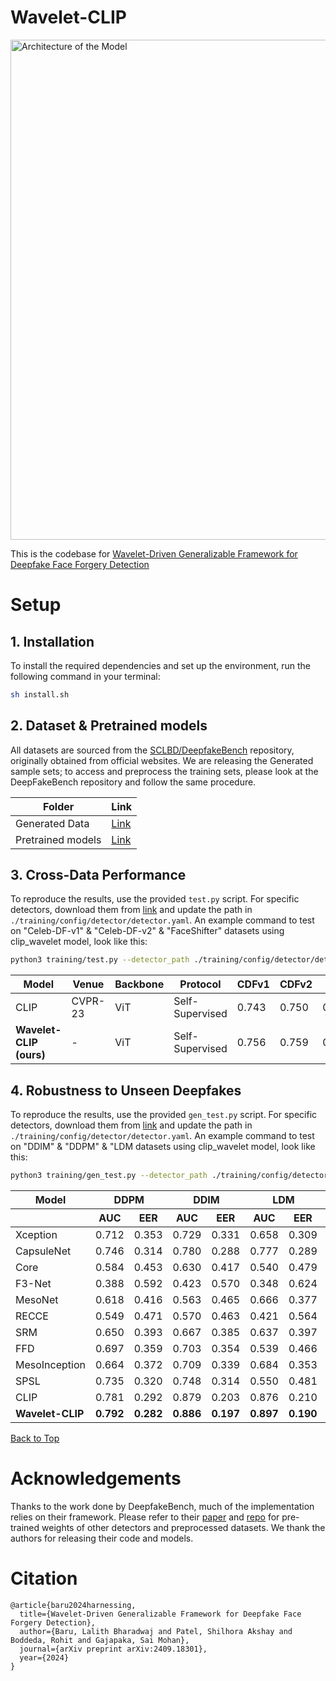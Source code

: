 # Wavelet-CLIP
  <a href="Architechture.jpg" target="_blank">
    <img src="Architechture.jpg" alt="Architecture of the Model" width="800">
  </a>
</p>

This is the codebase for [Wavelet-Driven Generalizable Framework for Deepfake Face Forgery Detection](https://arxiv.org/abs/2409.18301)

# Setup
## 1. Installation
To install the required dependencies and set up the environment, run the following command in your terminal:
```bash
sh install.sh   
```
 ## 2. Dataset & Pretrained models

All datasets are sourced from the [SCLBD/DeepfakeBench](https://github.com/SCLBD/DeepfakeBench) repository, originally obtained from official websites. We are releasing the Generated sample sets; to access and preprocess the training sets, please look at the DeepFakeBench repository and follow the same procedure.

<div align="center">

| Folder  | Link |
|---------------|------|
| Generated Data   | [Link](https://mega.nz/folder/KdElBYaJ#nPuF06k5ma1FCf97ypnD5g)    |
| Pretrained models   | [Link](https://mega.nz/folder/2BMQ0RJK#h_0M09W5GWXKWZvEE7fxOg)  |

</div>


## 3. Cross-Data Performance

To reproduce the results, use the provided `test.py` script. For specific detectors, download them from [link](https://github.com/SCLBD/DeepfakeBench/tree/main/training/detectors) and update the path in `./training/config/detector/detector.yaml`. An example command to test on "Celeb-DF-v1" & "Celeb-DF-v2" & "FaceShifter" datasets using clip_wavelet model, look like this:

```bash
python3 training/test.py --detector_path ./training/config/detector/detector.yaml --test_dataset "Celeb-DF-v1" "Celeb-DF-v2" "FaceShifter" --weights_path ./training/weights/clip_wavelet_best.pth
```
| Model              | Venue      | Backbone         | Protocol         | CDFv1 | CDFv2 | Fsh  | Avg   |
|--------------------|------------|------------------|------------------|-------|-------|------|-------|
| CLIP           | CVPR-23    | ViT          | Self-Supervised  | 0.743 | 0.750 | 0.730| 0.747 |
| **Wavelet-CLIP (ours)** | -      | ViT        | Self-Supervised  | 0.756 | 0.759 | 0.732| 0.749 |

## 4. Robustness to Unseen Deepfakes

To reproduce the results, use the provided `gen_test.py` script. For specific detectors, download them from [link](https://github.com/SCLBD/DeepfakeBench/tree/main/training/detectors) and update the path in `./training/config/detector/detector.yaml`. An example command to test on "DDIM" & "DDPM" & "LDM datasets using clip_wavelet model, look like this:

```bash
python3 training/gen_test.py --detector_path ./training/config/detector/detector.yaml --test_dataset "DDIM" "DDPM" "LDM" --weights_path ./training/weights/clip_wavelet_best.pth
```
<table>
    <thead>
        <tr>
            <th>Model</th>
            <th colspan="2">DDPM</th>
            <th colspan="2">DDIM</th>
            <th colspan="2">LDM</th>
            <th colspan="2">Avg.</th>
        </tr>
        <tr>
            <th></th>
            <th>AUC</th>
            <th>EER</th>
            <th>AUC</th>
            <th>EER</th>
            <th>AUC</th>
            <th>EER</th>
            <th>AUC</th>
            <th>EER</th>
        </tr>
    </thead>
    <tbody>
        <tr>
            <td>Xception</td>
            <td>0.712</td>
            <td>0.353</td>
            <td>0.729</td>
            <td>0.331</td>
            <td>0.658</td>
            <td>0.309</td>
            <td>0.699</td>
            <td>0.331</td>
        </tr>
        <tr>
            <td>CapsuleNet</td>
            <td>0.746</td>
            <td>0.314</td>
            <td>0.780</td>
            <td>0.288</td>
            <td>0.777</td>
            <td>0.289</td>
            <td>0.768</td>
            <td>0.297</td>
        </tr>
        <tr>
            <td>Core</td>
            <td>0.584</td>
            <td>0.453</td>
            <td>0.630</td>
            <td>0.417</td>
            <td>0.540</td>
            <td>0.479</td>
            <td>0.585</td>
            <td>0.450</td>
        </tr>
        <tr>
            <td>F3-Net</td>
            <td>0.388</td>
            <td>0.592</td>
            <td>0.423</td>
            <td>0.570</td>
            <td>0.348</td>
            <td>0.624</td>
            <td>0.386</td>
            <td>0.595</td>
        </tr>
        <tr>
            <td>MesoNet</td>
            <td>0.618</td>
            <td>0.416</td>
            <td>0.563</td>
            <td>0.465</td>
            <td>0.666</td>
            <td>0.377</td>
            <td>0.615</td>
            <td>0.419</td>
        </tr>
        <tr>
            <td>RECCE</td>
            <td>0.549</td>
            <td>0.471</td>
            <td>0.570</td>
            <td>0.463</td>
            <td>0.421</td>
            <td>0.564</td>
            <td>0.513</td>
            <td>0.499</td>
        </tr>
        <tr>
            <td>SRM</td>
            <td>0.650</td>
            <td>0.393</td>
            <td>0.667</td>
            <td>0.385</td>
            <td>0.637</td>
            <td>0.397</td>
            <td>0.651</td>
            <td>0.392</td>
        </tr>
        <tr>
            <td>FFD</td>
            <td>0.697</td>
            <td>0.359</td>
            <td>0.703</td>
            <td>0.354</td>
            <td>0.539</td>
            <td>0.466</td>
            <td>0.646</td>
            <td>0.393</td>
        </tr>
        <tr>
            <td>MesoInception</td>
            <td>0.664</td>
            <td>0.372</td>
            <td>0.709</td>
            <td>0.339</td>
            <td>0.684</td>
            <td>0.353</td>
            <td>0.686</td>
            <td>0.355</td>
        </tr>
        <tr>
            <td>SPSL</td>
            <td>0.735</td>
            <td>0.320</td>
            <td>0.748</td>
            <td>0.314</td>
            <td>0.550</td>
            <td>0.481</td>
            <td>0.677</td>
            <td>0.372</td>
        </tr>
        <tr>
            <td>CLIP</td>
            <td>0.781</td>
            <td>0.292</td>
            <td>0.879</td>
            <td>0.203</td>
            <td>0.876</td>
            <td>0.210</td>
            <td>0.845</td>
            <td>0.235</td>
        </tr>
        <tr>
            <td><strong>Wavelet-CLIP</strong></td>
            <td><strong>0.792</strong></td>
            <td><strong>0.282</strong></td>
            <td><strong>0.886</strong></td>
            <td><strong>0.197</strong></td>
            <td><strong>0.897</strong></td>
            <td><strong>0.190</strong></td>
            <td><strong>0.893</strong></td>
            <td><strong>0.192</strong></td>
        </tr>
    </tbody>
</table>

[Back to Top](https://github.com/lalithbharadwajbaru/Wavelet-CLIP)

# Acknowledgements
Thanks to the work done by DeepfakeBench, much of the implementation relies on their framework. Please refer to their [paper](https://arxiv.org/pdf/2307.01426) and [repo](https://github.com/SCLBD/DeepfakeBench) for pre-trained weights of other detectors and preprocessed datasets. We thank the authors for releasing their code and models.

# Citation
```
@article{baru2024harnessing,
  title={Wavelet-Driven Generalizable Framework for Deepfake Face Forgery Detection},
  author={Baru, Lalith Bharadwaj and Patel, Shilhora Akshay and Boddeda, Rohit and Gajapaka, Sai Mohan},
  journal={arXiv preprint arXiv:2409.18301},
  year={2024}
}
```
